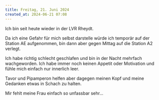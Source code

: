```yaml
---
title: Freitag, 21. Juni 2024
created_at: 2024-06-21 07:08
---
```


Ich bin seit heute wieder in der LVR Rheydt.

Da ich eine Gefahr für mich selbst darstelle würde ich temporär auf der Station AE aufgenommen, bin dann aber gegen Mittag auf die Station A2 verlegt.

Ich habe richtig schlecht geschlafen und bin in der Nacht mehrfach wachgeworden. Ich habe immer noch keinen Appetit oder Motivation und fühle mich einfach nur innerlich leer.

Tavor und Pipamperon helfen aber dagegen meinen Kopf und meine Gedanken etwas in Schach zu halten. 

Mir fehlt meine Frau einfach so unfassbar sehr... 